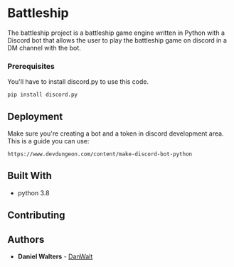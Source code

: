 # Battleship

The battleship project is a battleship game engine written in Python with a
Discord bot that allows the user to play the battleship game on discord in
a DM channel with the bot.

### Prerequisites

You'll have to install discord.py to use this code.

```
pip install discord.py
```

## Deployment

Make sure you're creating a bot and a token in discord development area.
This is a guide you can use:
```
https://www.devdungeon.com/content/make-discord-bot-python
```
## Built With

* python 3.8


## Contributing

## Authors

* **Daniel Walters** - [DanWalt](https://github.com/danWalt)